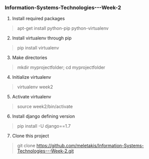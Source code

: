 ### Information-Systems-Technologies---Week-2

1. Install required packages
> apt-get install python-pip python-virtualenv

2. Install virtualenv through pip
> pip install virtualenv

3. Make directories
> mkdir myprojectfolder;
> cd myprojectfolder

4. Initialize virtualenv
> virtualenv week2

5. Activate virtualenv
> source week2/bin/activate

6. Install django defining version
> pip install -U django==1.7

7. Clone this project
> git clone https://github.com/meletakis/Information-Systems-Technologies---Week-2.git


